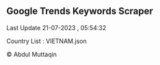 

## Google Trends Keywords Scraper 
 
Last Update 21-07-2023 , 05:54:32

Country List :
VIETNAM.json



© Abdul Muttaqin 
